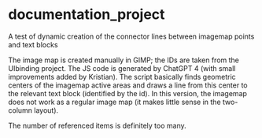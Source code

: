 # documentation_project


A test of dynamic creation of the connector lines between imagemap points and text blocks

The image map is created manually in GIMP; the IDs are taken from the UIbinding project.
The JS code is generated by ChatGPT 4 (with small improvements added by Kristian). The script basically finds geometric centers of the imagemap active areas and draws a line from this center to the relevant text block (identified by the id).
In this version, the imagemap does not work as a regular image map (it makes little sense in the two-column layout).

The number of referenced items is definitely too many.
